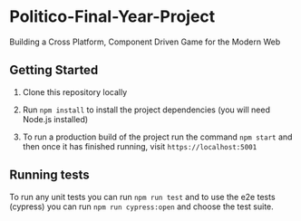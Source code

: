 # Politico-Final-Year-Project
Building a Cross Platform, Component Driven Game for the Modern Web

## Getting Started

1. Clone this repository locally

2. Run `npm install` to install the project dependencies (you will need Node.js installed)

3. To run a production build of the project run the command `npm start` and then once it has finished running, visit `https://localhost:5001`

## Running tests
To run any unit tests you can run `npm run test` and to use the e2e tests (cypress) you can run `npm run cypress:open` and choose the test suite.
